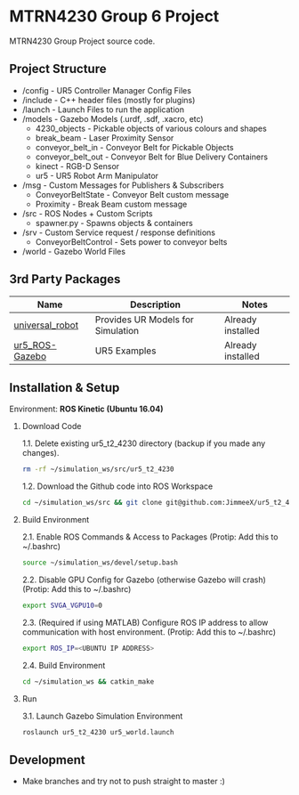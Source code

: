 # MTRN4230 Group 6 Project

MTRN4230 Group Project source code.

## Project Structure

- /config - UR5 Controller Manager Config Files 
- /include - C++ header files (mostly for plugins)
- /launch - Launch Files to run the application
- /models - Gazebo Models (.urdf, .sdf, .xacro, etc)
  - 4230_objects - Pickable objects of various colours and shapes
  - break_beam - Laser Proximity Sensor
  - conveyor_belt_in - Conveyor Belt for Pickable Objects
  - conveyor_belt_out - Conveyor Belt for Blue Delivery Containers
  - kinect - RGB-D Sensor
  - ur5 - UR5 Robot Arm Manipulator
- /msg - Custom Messages for Publishers & Subscribers
  - ConveyorBeltState - Conveyor Belt custom message
  - Proximity - Break Beam custom message
- /src - ROS Nodes + Custom Scripts
  - spawner.py - Spawns objects & containers
- /srv - Custom Service request / response definitions
  - ConveyorBeltControl - Sets power to conveyor belts
- /world - Gazebo World Files

## 3rd Party Packages

Name | Description | Notes
---|---|---
[universal_robot](https://github.com/ros-industrial/universal_robot) | Provides UR Models for Simulation | Already installed
[ur5_ROS-Gazebo](https://github.com/lihuang3/ur5_ROS-Gazebo) | UR5 Examples | Already installed

## Installation & Setup

Environment: **ROS Kinetic (Ubuntu 16.04)**

1. Download Code

    1.1. Delete existing ur5_t2_4230 directory (backup if you made any changes).

    ```bash
    rm -rf ~/simulation_ws/src/ur5_t2_4230
    ```

    1.2. Download the Github code into ROS Workspace

    ```bash
    cd ~/simulation_ws/src && git clone git@github.com:JimmeeX/ur5_t2_4230.git
    ```

2. Build Environment

    2.1. Enable ROS Commands & Access to Packages (Protip: Add this to ~/.bashrc)

    ```bash
    source ~/simulation_ws/devel/setup.bash
    ```

    2.2. Disable GPU Config for Gazebo (otherwise Gazebo will crash) (Protip: Add this to ~/.bashrc)

    ```bash
    export SVGA_VGPU10=0
    ```

    2.3. (Required if using MATLAB) Configure ROS IP address to allow communication with host environment. (Protip: Add this to ~/.bashrc)

    ```bash
    export ROS_IP=<UBUNTU IP ADDRESS>
    ```

    2.4. Build Environment

    ```bash
    cd ~/simulation_ws && catkin_make
    ```

3. Run

    3.1. Launch Gazebo Simulation Environment

    ```bash
    roslaunch ur5_t2_4230 ur5_world.launch
    ```

## Development

- Make branches and try not to push straight to master :)
